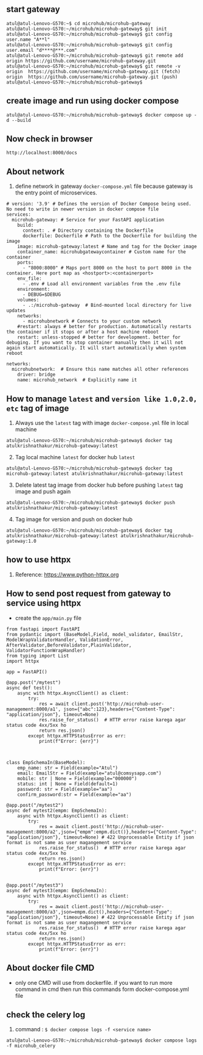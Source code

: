 ## start gateway
```
atul@atul-Lenovo-G570:~$ cd microhub/microhub-gateway
atul@atul-Lenovo-G570:~/microhub/microhub-gateway$ git init
atul@atul-Lenovo-G570:~/microhub/microhub-gateway$ git config user.name "A**l"
atul@atul-Lenovo-G570:~/microhub/microhub-gateway$ git config user.email "d****@***.com"
atul@atul-Lenovo-G570:~/microhub/microhub-gateway$ git remote add origin https://github.com/username/microhub-gateway.git
atul@atul-Lenovo-G570:~/microhub/microhub-gateway$ git remote -v
origin	https://github.com/username/microhub-gateway.git (fetch)
origin	https://github.com/username/microhub-gateway.git (push)
atul@atul-Lenovo-G570:~/microhub/microhub-gateway$ 
```

## create image and run using docker compose

```
atul@atul-Lenovo-G570:~/microhub/microhub-gateway$ docker compose up -d --build
```

## Now check in browser
```
http://localhost:8000/docs
```

## About network
1. define network in gateway `docker-compose.yml` file because gateway is the entry point of microservices.
```
# version: '3.9' # Defines the version of Docker Compose being used. No need to write in newer version in docker compose file
services:
  microhub-gateway: # Service for your FastAPI application
    build:
      context: . # Directory containing the Dockerfile
      dockerfile: Dockerfile # Path to the Dockerfile for building the image
    image: microhub-gateway:latest # Name and tag for the Docker image
    container_name: microhubgatewaycontainer # Custom name for the container
    ports:
      - "8000:8000" # Maps port 8000 on the host to port 8000 in the container. Here port map as <hostport>:<containerport>
    env_file: 
      - .env # Load all environment variables from the .env file
    environment:
      - DEBUG=$DEBUG
    volumes:
      - .:/microhub-gateway  # Bind-mounted local directory for live updates
    networks:
      - microhubnetwork # Connects to your custom network
    #restart: always # better for production. Automatically restarts the container if it stops or after a host machine reboot
    restart: unless-stopped # better for development. better for debuging. If you want to stop container manually then it will not again start automatically. It will start automatically when system reboot

networks:
  microhubnetwork:  # Ensure this name matches all other references
    driver: bridge
    name: microhub_network  # Explicitly name it

```

## How to manage `latest` and `version like 1.0,2.0, etc` tag of image
1. Always use the `latest` tag with image `docker-compose.yml` file in local machine
```
atul@atul-Lenovo-G570:~/microhub/microhub-gateway$ docker tag atulkrishnathakur/microhub-gateway:latest

```
2. Tag local machine `latest` for docker hub `latest`
```
atul@atul-Lenovo-G570:~/microhub/microhub-gateway$ docker tag microhub-gateway:latest atulkrishnathakur/microhub-gateway:latest

```
3. Delete latest tag image from docker hub before pushing `latest` tag image and push again
```
atul@atul-Lenovo-G570:~/microhub/microhub-gateway$ docker push atulkrishnathakur/microhub-gateway:latest

```

4. Tag image for version and push on docker hub
```
atul@atul-Lenovo-G570:~/microhub/microhub-gateway$ docker tag atulkrishnathakur/microhub-gateway:latest atulkrishnathakur/microhub-gateway:1.0

```

## how to use httpx
1. Reference: https://www.python-httpx.org


## How to send post request from gateway to service using httpx 
- create the `app/main.py` file
```
from fastapi import FastAPI
from pydantic import (BaseModel,Field, model_validator, EmailStr, ModelWrapValidatorHandler, ValidationError, AfterValidator,BeforeValidator,PlainValidator, ValidatorFunctionWrapHandler)
from typing import List
import httpx

app = FastAPI()
    
@app.post("/mytest")
async def test():
    async with httpx.AsyncClient() as client:
        try:
            res = await client.post('http://microhub-user-management:8000/a1', json={"abc":123},headers={"Content-Type": "application/json"}, timeout=None)
            res.raise_for_status()  # HTTP error raise karega agar status code 4xx/5xx ho
            return res.json()
        except httpx.HTTPStatusError as err:
            print(f"Error: {err}")



class EmpSchemaIn(BaseModel):
    emp_name: str = Field(example="Atul")
    email: EmailStr = Field(example="atul@comsysapp.com")
    mobile: str | None = Field(example="000000")
    status: int | None = Field(default=1)
    password: str = Field(example="aa")
    confirm_password:str = Field(example="aa")
    
@app.post("/mytest2")
async def mytest2(empm: EmpSchemaIn):
    async with httpx.AsyncClient() as client:
        try:
            res = await client.post('http://microhub-user-management:8000/a2',json={"empm":empm.dict()},headers={"Content-Type": "application/json"}, timeout=None) # 422 Unprocessable Entity if json format is not same as user magangement service
            res.raise_for_status()  # HTTP error raise karega agar status code 4xx/5xx ho
            return res.json()
        except httpx.HTTPStatusError as err:
            print(f"Error: {err}")


@app.post("/mytest3")
async def mytest3(empm: EmpSchemaIn):
    async with httpx.AsyncClient() as client:
        try:
            res = await client.post('http://microhub-user-management:8000/a3',json=empm.dict(),headers={"Content-Type": "application/json"}, timeout=None) # 422 Unprocessable Entity if json format is not same as user magangement service
            res.raise_for_status()  # HTTP error raise karega agar status code 4xx/5xx ho
            return res.json()
        except httpx.HTTPStatusError as err:
            print(f"Error: {err}")

```

## About  docker file CMD
- only one CMD will use from dockerfile. if you want to run more command in cmd then run this commands form docker-compose.yml file 


## check the celery log
1. command : `$ docker compose logs -f <service name>`
```
atul@atul-Lenovo-G570:~/microhub/microhub-gateway$ docker compose logs -f microhub_celery

```